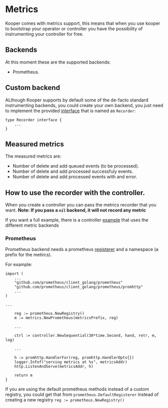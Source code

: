 # Metrics

Kooper comes with metrics support, this means that when you use kooper to bootstrap your operator or controller you have the possibility of instrumenting your controller for free.

## Backends

At this moment these are the supported backends:

* Prometheus.

## Custom backend

ALthough Kooper supports by default some of the de-facto standard instrumenting backends, you could create your own backend, you just need to implement the provided [interface][metrics-interface] that is named as `Recorder`:

```golang
type Recorder interface {
    ...
}
```

## Measured metrics

The measured metrics are:

* Number of delete and add queued events (to be processed).
* Number of delete and add processed successfuly events.
* Number of delete and add processed events with and error.

## How to use the recorder with the controller.

When you create a controller you can pass the metrics recorder that you want. 
**Note: If you pass a `nil` backend, it will not record any metric**

If you want a full example, there is a controller [example][metrics-example] that uses the different metric backends

### Prometheus

Prometheus backend needs a prometheus [registerer][prometheus-registerer] and a namespace (a prefix for the metircs). 

For example:

```golang
import (
    ...
    "github.com/prometheus/client_golang/prometheus"
    "github.com/prometheus/client_golang/prometheus/promhttp"
    ...
)

...

    reg := prometheus.NewRegistry()
    m := metrics.NewPrometheus(metricsPrefix, reg)

    ...

    ctrl := controller.NewSequential(30*time.Second, hand, retr, m, log)

    ...

    h := promhttp.HandlerFor(reg, promhttp.HandlerOpts{})
    logger.Infof("serving metrics at %s", metricsAddr)
    http.ListenAndServe(metricsAddr, h)

    return m
}
```

If you are using the default prometheus methods instead of a custom registry, you could get that from `prometheus.DefaultRegisterer` instead of creating a new registry `reg := prometheus.NewRegistry()`


[metrics-interface]: https://github.com/spotahome/kooper/blob/master/monitoring/metrics/metrics.go
[metrics-example]: https://github.com/spotahome/kooper/tree/master/examples/metrics-controller
[prometheus-registerer]: https://godoc.org/github.com/prometheus/client_golang/prometheus#Registerer
